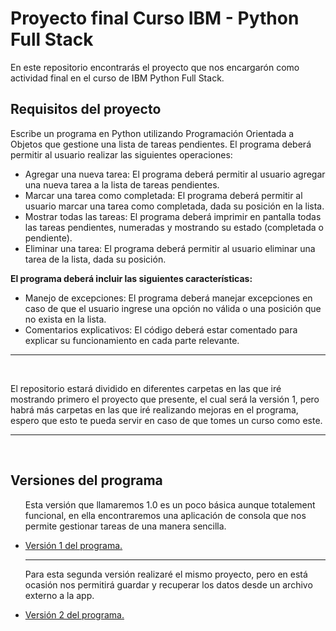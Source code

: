 # Proyecto final Curso IBM - Python Full Stack

<p>En  este repositorio encontrarás el proyecto que nos encargarón como actividad final en el curso de IBM Python Full Stack.</p>

## Requisitos del proyecto

<p>
Escribe un programa en Python utilizando Programación Orientada a Objetos que gestione
una lista de tareas pendientes. El programa deberá permitir al usuario realizar las siguientes
operaciones:
</p>
<ul>
    <li>Agregar una nueva tarea: El programa deberá permitir al usuario agregar una nueva tarea a
la lista de tareas pendientes.</li>
    <li>Marcar una tarea como completada: El programa deberá permitir al usuario marcar una
tarea como completada, dada su posición en la lista.</li>
    <li>Mostrar todas las tareas: El programa deberá imprimir en pantalla todas las tareas
pendientes, numeradas y mostrando su estado (completada o pendiente).</li>
    <li>Eliminar una tarea: El programa deberá permitir al usuario eliminar una tarea de la lista,
dada su posición.</li>
</ul>
<p><b>El programa deberá incluir las siguientes características:</b></p>
<ul>
    <li>Manejo de excepciones: El programa deberá manejar excepciones en caso de que el
usuario ingrese una opción no válida o una posición que no exista en la lista.</li>
    <li>Comentarios explicativos: El código deberá estar comentado para explicar su
funcionamiento en cada parte relevante.</li>
</ul>

<hr><br>
<p>El repositorio estará dividido en diferentes carpetas en las que iré mostrando primero el proyecto que presente, el cual será la versión 1, pero habrá más carpetas en las que iré realizando mejoras en el programa, espero que esto te pueda servir en caso de que tomes un curso como este.</p>

<hr><br>

## Versiones del programa
<ul>
    <p>Esta versión que llamaremos 1.0 es un poco básica aunque totalement funcional, en ella encontraremos una aplicación de consola que nos permite gestionar tareas de una manera sencilla.</p>
     <li><a href = "https://github.com/cdeveloping/ibm-final-project/blob/main/Version%201/proyecto_final.py">Versión 1 del programa.</a></li> 
<hr>
    <p>Para esta segunda versión realizaré el mismo proyecto, pero en está ocasión nos permitirá guardar y recuperar los datos desde un archivo externo a la app.</p>
    <li><a href = "https://github.com/cdeveloping/ibm-final-project/blob/main/Version%202/proyecto_final_v2.py">Versión 2 del programa.</a></li>
    
</ul> 


